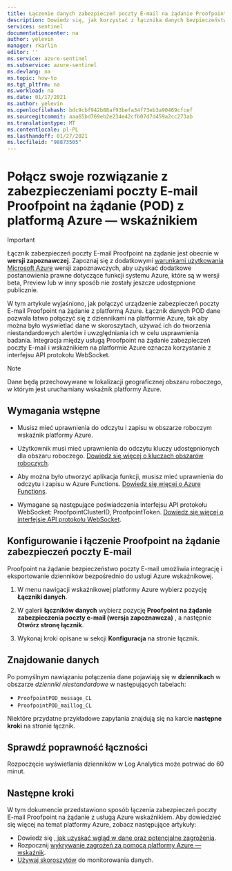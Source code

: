 ```yaml
---
title: Łączenie danych zabezpieczeń poczty E-mail na żądanie Proofpoint na platformie Azure — wskaźnik | Microsoft Docs
description: Dowiedz się, jak korzystać z łącznika danych bezpieczeństwa poczty E-mail Proofpoint na żądanie, aby pobierać z dzienników zabezpieczeń poczty E-mail na platformę Azure. Wyświetlaj dane dotyczące zabezpieczeń poczty E-mail w skoroszytach, twórz Alerty i ulepszaj badanie.
services: sentinel
documentationcenter: na
author: yelevin
manager: rkarlin
editor: ''
ms.service: azure-sentinel
ms.subservice: azure-sentinel
ms.devlang: na
ms.topic: how-to
ms.tgt_pltfrm: na
ms.workload: na
ms.date: 01/17/2021
ms.author: yelevin
ms.openlocfilehash: bdc9cbf942b88af93befa34f73eb3a90469cfcef
ms.sourcegitcommit: aaa65bd769eb2e234e42cfb07d7d459a2cc273ab
ms.translationtype: MT
ms.contentlocale: pl-PL
ms.lasthandoff: 01/27/2021
ms.locfileid: "98873505"
---
```

# <a name="connect-your-proofpoint-on-demand-email-security-pod-solution-to-azure-sentinel"></a>Połącz swoje rozwiązanie z zabezpieczeniami poczty E-mail Proofpoint na żądanie (POD) z platformą Azure — wskaźnikiem

> [!IMPORTANT]
> Łącznik zabezpieczeń poczty E-mail Proofpoint na żądanie jest obecnie w **wersji zapoznawczej**. Zapoznaj się z dodatkowymi [warunkami użytkowania Microsoft Azure](https://azure.microsoft.com/support/legal/preview-supplemental-terms/) wersji zapoznawczych, aby uzyskać dodatkowe postanowienia prawne dotyczące funkcji systemu Azure, które są w wersji beta, Preview lub w inny sposób nie zostały jeszcze udostępnione publicznie.

W tym artykule wyjaśniono, jak połączyć urządzenie zabezpieczeń poczty E-mail Proofpoint na żądanie z platformą Azure. Łącznik danych POD dane pozwala łatwo połączyć się z dziennikami na platformie Azure, tak aby można było wyświetlać dane w skoroszytach, używać ich do tworzenia niestandardowych alertów i uwzględniania ich w celu usprawnienia badania.  Integracja między usługą Proofpoint na żądanie zabezpieczeń poczty E-mail i wskaźnikiem na platformie Azure oznacza korzystanie z interfejsu API protokołu WebSocket.

> [!NOTE]
> Dane będą przechowywane w lokalizacji geograficznej obszaru roboczego, w którym jest uruchamiany wskaźnik platformy Azure.

## <a name="prerequisites"></a>Wymagania wstępne

- Musisz mieć uprawnienia do odczytu i zapisu w obszarze roboczym wskaźnik platformy Azure.

- Użytkownik musi mieć uprawnienia do odczytu kluczy udostępnionych dla obszaru roboczego. [Dowiedz się więcej o kluczach obszarów roboczych](../azure-monitor/platform/log-analytics-agent.md#workspace-id-and-key).

- Aby można było utworzyć aplikacja funkcji, musisz mieć uprawnienia do odczytu i zapisu w Azure Functions. [Dowiedz się więcej o Azure Functions](../azure-functions/index.yml).

- Wymagane są następujące poświadczenia interfejsu API protokołu WebSocket: ProofpointClusterID, ProofpointToken. [Dowiedz się więcej o interfejsie API protokołu WebSocket](https://proofpointcommunities.force.com/community/s/article/Proofpoint-on-Demand-Pod-Log-API).

## <a name="configure-and-connect-proofpoint-on-demand-email-security"></a>Konfigurowanie i łączenie Proofpoint na żądanie zabezpieczeń poczty E-mail

Proofpoint na żądanie bezpieczeństwo poczty E-mail umożliwia integrację i eksportowanie dzienników bezpośrednio do usługi Azure wskaźnikowej.

1. W menu nawigacji wskaźnikowej platformy Azure wybierz pozycję **Łączniki danych**.

1. W galerii **łączników danych** wybierz pozycję **Proofpoint na żądanie zabezpieczenia poczty e-mail (wersja zapoznawcza)** , a następnie **Otwórz stronę łącznik**.

1. Wykonaj kroki opisane w sekcji **Konfiguracja** na stronie łącznik.

## <a name="find-your-data"></a>Znajdowanie danych

Po pomyślnym nawiązaniu połączenia dane pojawiają się w **dziennikach** w obszarze *dzienniki niestandardowe* w następujących tabelach:
- `ProofpointPOD_message_CL`
- `ProofpointPOD_maillog_CL`

Niektóre przydatne przykładowe zapytania znajdują się na karcie **następne kroki** na stronie łącznik.

## <a name="validate-connectivity"></a>Sprawdź poprawność łączności

Rozpoczęcie wyświetlania dzienników w Log Analytics może potrwać do 60 minut.

## <a name="next-steps"></a>Następne kroki

W tym dokumencie przedstawiono sposób łączenia zabezpieczeń poczty E-mail Proofpoint na żądanie z usługą Azure wskaźnikiem. Aby dowiedzieć się więcej na temat platformy Azure, zobacz następujące artykuły:

- Dowiedz się [, jak uzyskać wgląd w dane oraz potencjalne zagrożenia](quickstart-get-visibility.md).
- Rozpocznij [wykrywanie zagrożeń za pomocą platformy Azure — wskaźnik](tutorial-detect-threats-built-in.md).
- [Używaj skoroszytów](tutorial-monitor-your-data.md) do monitorowania danych.